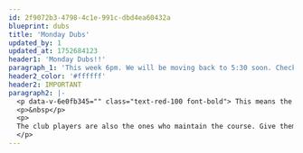 ```yaml
---
id: 2f9072b3-4798-4c1e-991c-dbd4ea60432a
blueprint: dubs
title: 'Monday Dubs'
updated_by: 1
updated_at: 1752684123
header1: 'Monday Dubs!!'
paragraph_1: 'This week 6pm. We will be moving back to 5:30 soon. Check Facebook for the latest.'
header2_color: '#ffffff'
header2: IMPORTANT
paragraph2: |-
  <p data-v-6e0fb345="" class="text-red-100 font-bold"> This means the course is <span data-v-6e0fb345="" class="font-bold text-pink-400">VERY BUSY on Monday evenings</span>. All are welcome, but be prepared for a very busy course.</p>
  <p>&nbsp</p>
  <p>
  The club players are also the ones who maintain the course. Give them grace and thank them for keeping our course playable.
  </p>
---
```

